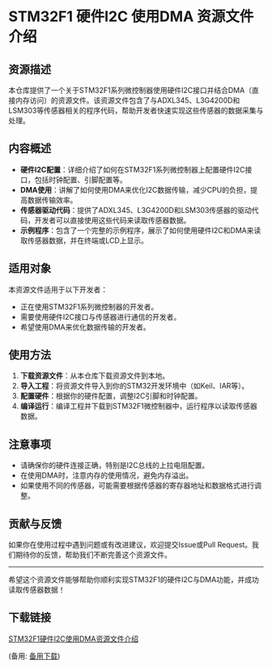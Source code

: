 # STM32F1 硬件I2C 使用DMA 资源文件介绍

## 资源描述

本仓库提供了一个关于STM32F1系列微控制器使用硬件I2C接口并结合DMA（直接内存访问）的资源文件。该资源文件包含了与ADXL345、L3G4200D和LSM303等传感器相关的程序代码，帮助开发者快速实现这些传感器的数据采集与处理。

## 内容概述

- **硬件I2C配置**：详细介绍了如何在STM32F1系列微控制器上配置硬件I2C接口，包括时钟配置、引脚配置等。
- **DMA使用**：讲解了如何使用DMA来优化I2C数据传输，减少CPU的负担，提高数据传输效率。
- **传感器驱动代码**：提供了ADXL345、L3G4200D和LSM303传感器的驱动代码，开发者可以直接使用这些代码来读取传感器数据。
- **示例程序**：包含了一个完整的示例程序，展示了如何使用硬件I2C和DMA来读取传感器数据，并在终端或LCD上显示。

## 适用对象

本资源文件适用于以下开发者：

- 正在使用STM32F1系列微控制器的开发者。
- 需要使用硬件I2C接口与传感器进行通信的开发者。
- 希望使用DMA来优化数据传输的开发者。

## 使用方法

1. **下载资源文件**：从本仓库下载资源文件到本地。
2. **导入工程**：将资源文件导入到你的STM32开发环境中（如Keil、IAR等）。
3. **配置硬件**：根据你的硬件配置，调整I2C引脚和时钟配置。
4. **编译运行**：编译工程并下载到STM32F1微控制器中，运行程序以读取传感器数据。

## 注意事项

- 请确保你的硬件连接正确，特别是I2C总线的上拉电阻配置。
- 在使用DMA时，注意内存的使用情况，避免内存溢出。
- 如果使用不同的传感器，可能需要根据传感器的寄存器地址和数据格式进行调整。

## 贡献与反馈

如果你在使用过程中遇到问题或有改进建议，欢迎提交Issue或Pull Request。我们期待你的反馈，帮助我们不断完善这个资源文件。

---

希望这个资源文件能够帮助你顺利实现STM32F1的硬件I2C与DMA功能，并成功读取传感器数据！

## 下载链接
[STM32F1硬件I2C使用DMA资源文件介绍](https://pan.quark.cn/s/8e242cb0e52e) 

(备用: [备用下载](https://pan.baidu.com/s/1mAfh9DSWjlGVMSapb0xJSQ?pwd=1234))
